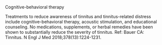 Cognitive-behavioral therapy

Treatments to reduce awareness of tinnitus and tinnitus-related distress include cognitive-behavioral
therapy, acoustic stimulation, and educational counseling. No medications, supplements, or herbal
remedies have been shown to substantially reduce the severity of tinnitus.
Ref: Bauer CA: Tinnitus. N Engl J Med 2018;378(13):1224-1231.